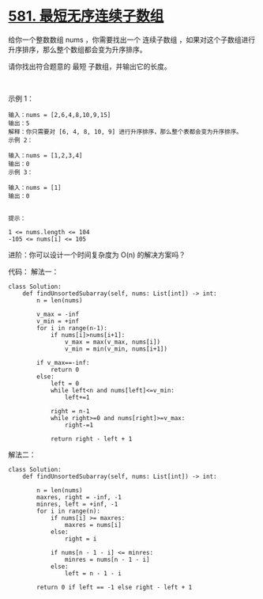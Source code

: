 # [581. 最短无序连续子数组](https://leetcode-cn.com/problems/shortest-unsorted-continuous-subarray/)

给你一个整数数组 nums ，你需要找出一个 连续子数组 ，如果对这个子数组进行升序排序，那么整个数组都会变为升序排序。

请你找出符合题意的 最短 子数组，并输出它的长度。

 

示例 1：
```
输入：nums = [2,6,4,8,10,9,15]
输出：5
解释：你只需要对 [6, 4, 8, 10, 9] 进行升序排序，那么整个表都会变为升序排序。
示例 2：

输入：nums = [1,2,3,4]
输出：0
示例 3：

输入：nums = [1]
输出：0
 

提示：

1 <= nums.length <= 104
-105 <= nums[i] <= 105
```

进阶：你可以设计一个时间复杂度为 O(n) 的解决方案吗？


代码：
解法一：
```python3
class Solution:
    def findUnsortedSubarray(self, nums: List[int]) -> int:
        n = len(nums)
        
        v_max = -inf
        v_min = +inf
        for i in range(n-1):
            if nums[i]>nums[i+1]:
                v_max = max(v_max, nums[i])
                v_min = min(v_min, nums[i+1])
        
        if v_max==-inf:
            return 0
        else:
            left = 0
            while left<n and nums[left]<=v_min:
                left+=1

            right = n-1
            while right>=0 and nums[right]>=v_max:
                right-=1
            
            return right - left + 1
```

解法二：
```python3
class Solution:
    def findUnsortedSubarray(self, nums: List[int]) -> int:
        
        n = len(nums)
        maxres, right = -inf, -1
        minres, left = +inf, -1
        for i in range(n):
            if nums[i] >= maxres:
                maxres = nums[i]
            else:
                right = i
            
            if nums[n - 1 - i] <= minres:
                minres = nums[n - 1 - i]
            else:
                left = n - 1 - i
                
        return 0 if left == -1 else right - left + 1
```